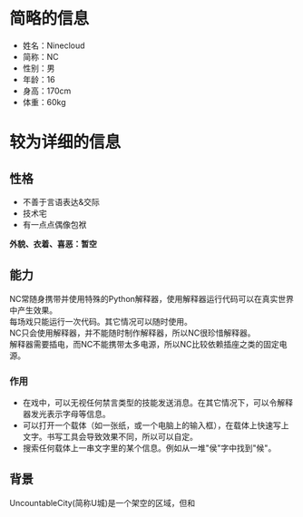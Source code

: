 # 简略的信息
* 姓名：Ninecloud
* 简称：NC
* 性别：男
* 年龄：16
* 身高：170cm
* 体重：60kg

# 较为详细的信息

## 性格
* 不善于言语表达&交际
* 技术宅
* 有一点点偶像包袱

**外貌、衣着、喜恶：暂空**

## 能力
NC常随身携带并使用特殊的Python解释器，使用解释器运行代码可以在真实世界中产生效果。  
每场戏只能运行一次代码。其它情况可以随时使用。  
NC只会使用解释器，并不能随时制作解释器，所以NC很珍惜解释器。  
解释器需要插电，而NC不能携带太多电源，所以NC比较依赖插座之类的固定电源。

### 作用
* 在戏中，可以无视任何禁言类型的技能发送消息。在其它情况下，可以令解释器发光表示字母等信息。
* 可以打开一个载体（如一张纸，或一个电脑上的输入框），在载体上快速写上文字。书写工具会导致效果不同，所以可以自定。
* 搜索任何载体上一串文字里的某个信息。例如从一堆"侯"字中找到"候"。

## 背景
UncountableCity(简称U城)是一个架空的区域，但和